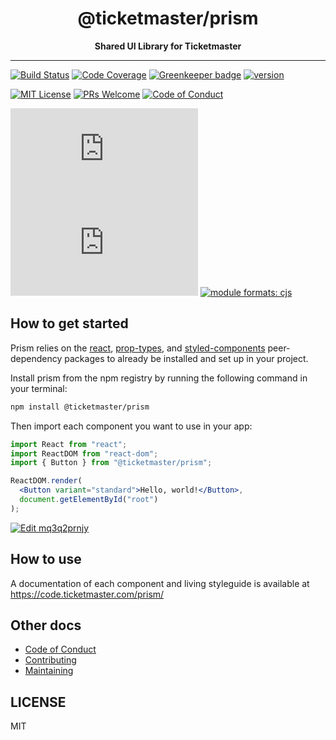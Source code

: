 <div align="center">
<h1>@ticketmaster/prism</h1>
<strong>Shared UI Library for Ticketmaster</strong>
</div>

<hr />

[![Build Status][build-badge]][build]
[![Code Coverage][coverage-badge]][coverage]
[![Greenkeeper badge][greenkeeper-badge]](https://greenkeeper.io/)
[![version][version-badge]][package]

[![MIT License][license-badge]][license]
[![PRs Welcome][prs-badge]][prs]
[![Code of Conduct][coc-badge]][coc]

[![size][size-badge]][unpkg-dist]
[![gzip size][gzip-badge]][unpkg-dist]
[![module formats: cjs][module-formats-badge]][unpkg-dist]


## How to get started

Prism relies on the [react](https://www.npmjs.com/package/react),
[prop-types](https://www.npmjs.com/package/prop-types),
and [styled-components](https://www.npmjs.com/package/styled-components)
peer-dependency packages to already be installed and set up in your project.

Install prism from the npm registry by running the following command in your terminal:

```bash
npm install @ticketmaster/prism
```

Then import each component you want to use in your app:

```jsx
import React from "react";
import ReactDOM from "react-dom";
import { Button } from "@ticketmaster/prism";

ReactDOM.render(
  <Button variant="standard">Hello, world!</Button>,
  document.getElementById("root")
);
```

[![Edit mq3q2prnjy](https://codesandbox.io/static/img/play-codesandbox.svg)](https://codesandbox.io/s/mq3q2prnjy?autoresize=1&hidenavigation=1)

## How to use

A documentation of each component and living styleguide is available at https://code.ticketmaster.com/prism/

## Other docs

* [Code of Conduct][coc]
* [Contributing][contributing]
* [Maintaining][maintaining]

## LICENSE

MIT

[build-badge]: https://img.shields.io/travis/Ticketmaster/prism.svg
[build]: https://travis-ci.org/Ticketmaster/prism
[coverage-badge]: https://img.shields.io/codecov/c/github/ticketmaster/prism.svg
[coverage]: https://codecov.io/github/ticketmaster/prism
[greenkeeper-badge]: https://badges.greenkeeper.io/ticketmaster/prism.svg
[version-badge]: https://img.shields.io/npm/v/@ticketmaster/prism.svg
[package]: https://www.npmjs.com/package/@ticketmaster/prism
[license-badge]: https://img.shields.io/npm/l/@ticketmaster/prism.svg
[license]: https://github.com/ticketmaster/prism/blob/master/LICENSE
[prs-badge]: https://img.shields.io/badge/PRs-welcome-brightgreen.svg
[prs]: http://makeapullrequest.com
[coc-badge]: https://img.shields.io/badge/code%20of-conduct-ff69b4.svg
[coc]: https://github.com/ticketmaster/prism/blob/master/other/CODE_OF_CONDUCT.md
[contributing]: https://github.com/ticketmaster/prism/blob/master/CONTRIBUTING.md
[maintaining]: https://github.com/ticketmaster/prism/blob/master/other/MAINTAINING.md
[gzip-badge]: http://img.badgesize.io/https://unpkg.com/@ticketmaster/prism/dist/index.umd.min.js?compression=gzip&label=gzip%20size
[size-badge]: http://img.badgesize.io/https://unpkg.com/@ticketmaster/prism/dist/index.umd.min.js?label=size
[unpkg-dist]: https://unpkg.com/@ticketmaster/prism/dist/
[module-formats-badge]: https://img.shields.io/badge/module%20formats-umd%2C%20cjs%2C%20es-green.svg
